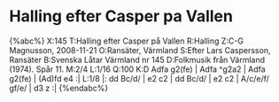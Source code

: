 # Halling efter Casper pa Vallen

{%abc%}
X:145
T:Halling efter Casper på Vallen
R:Halling
Z:C-G Magnusson, 2008-11-21
O:Ransäter, Värmland
S:Efter Lars Caspersson, Ransäter
B:Svenska Låtar Värmland nr 145
D:Folkmusik från Värmland (1974). Spår 11.
M:2/4
L:1/16
Q:100
K:D
Adfa g2(fe) | Adfa ^g2a2 | Adfa g2(fe) | (Ad)fd e4 :|
L:1/8
|: dd Bc/d/ | e2 c2 | dd Bc/d/ | e2 c2 | A/c/e/f/ gf/e/ | d3 z :|
{%endabc%}

